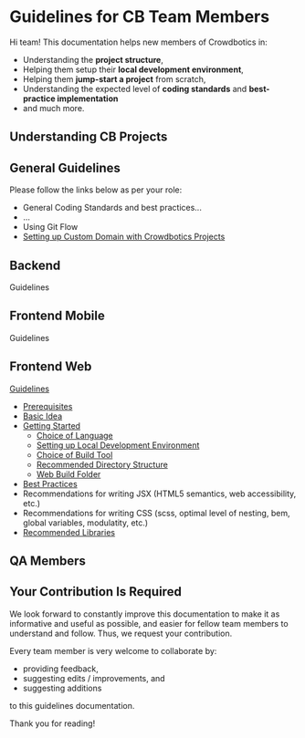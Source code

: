 # Guidelines for CB Team Members
Hi team! This documentation helps new members of Crowdbotics in:

 - Understanding the **project structure**,
 - Helping them setup their **local development environment**,
 - Helping them **jump-start a project** from scratch,
 - Understanding the expected level of **coding standards** and **best-practice implementation**
 - and much more.

## Understanding CB Projects

## General Guidelines

Please follow the links below as per your role:

- General Coding Standards and best practices...
- ...
- Using Git Flow
- [Setting up Custom Domain with Crowdbotics Projects](general/setting-up-custom-domain.md)

## Backend
Guidelines

## Frontend Mobile
Guidelines

## Frontend Web
[Guidelines](frontend-web/guidelines.md)
- [Prerequisites](frontend-web/guidelines.md#prerequisites)
- [Basic Idea](frontend-web/guidelines.md#basic-idea-of-a-crowdbotics-project)
- [Getting Started](frontend-web/guidelines.md#getting-started)
	- [Choice of Language](frontend-web/guidelines.md#choice-of-language)
	- [Setting up Local Development Environment](frontend-web/guidelines.md#setting-up-your-local-development-environment)
	- [Choice of Build Tool](frontend-web/guidelines.md#choice-of-build-tool)
	- [Recommended Directory Structure](frontend-web/guidelines.md#recommended-directory-structure)
	- [Web Build Folder](frontend-web/guidelines.md#web-build-folder)
- [Best Practices](frontend-web/guidelines.md#best-practices)
- Recommendations for writing JSX (HTML5 semantics, web accessibility, etc.)
- Recommendations for writing CSS (scss, optimal level of nesting, bem, global variables, modulatity, etc.)
- [Recommended Libraries](frontend-web/guidelines.md#recommended-libraries--packages)

## QA Members

## Your Contribution Is Required
We look forward to constantly improve this documentation to make it as informative and useful as possible, and easier for fellow team members to understand and follow. Thus, we request your contribution.

Every team member is very welcome to collaborate by:
- providing feedback,
- suggesting edits / improvements, and
- suggesting additions

to this guidelines documentation.

Thank you for reading! 
